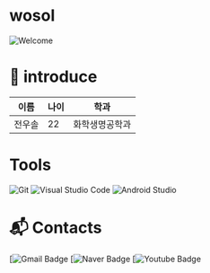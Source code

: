 # wosol

![Welcome](https://capsule-render.vercel.app/api?type=cylinder&height=150&section=header&text=welcome)


# 🐰 introduce
|이름|나이|학과|
|------|---|-----|
|전우솔|22|화학생명공학과|


# Tools
![Git](https://img.shields.io/badge/Git-F05032.svg?&style=for-the-badge&logo=Git&logoColor=white)
![Visual Studio Code](https://img.shields.io/badge/Visual%20Studio%20Code-007ACC.svg?&style=for-the-badge&logo=Visual%20Studio%20Code&logoColor=white)
![Android Studio](https://img.shields.io/badge/Android%20Studio-3DDC84.svg?&style=for-the-badge&logo=Android%20Studio&logoColor=white)

# :mailbox_with_mail: Contacts
[![Gmail Badge](https://img.shields.io/badge/Gmail-d14836?style=flat-square&logo=Gmail&logoColor=white&link)
[![Naver Badge](https://img.shields.io/badge/Naver-03C75A?style=flat-square&logo=Naver&logoColor=white&link)
[![Youtube Badge](https://img.shields.io/badge/Youtube-ff0000?style=flat-square&logo=youtube&link)



<div align="center">
